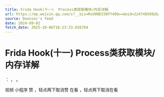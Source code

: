 ```yaml
---
title: Frida Hook(十一)  Process类获取模块/内存详解
url: https://mp.weixin.qq.com/s?__biz=MzU0NDI5NTY4OQ==&mid=2247485892&idx=1&sn=8f1fcce434d74c36acc34d297f54778e
source: Doonsec's feed
date: 2024-09-02
fetch_date: 2025-10-06T18:23:33.656784
---
```


# Frida Hook(十一)  Process类获取模块/内存详解

：
，
。

视频
小程序
赞
，轻点两下取消赞
在看
，轻点两下取消在看